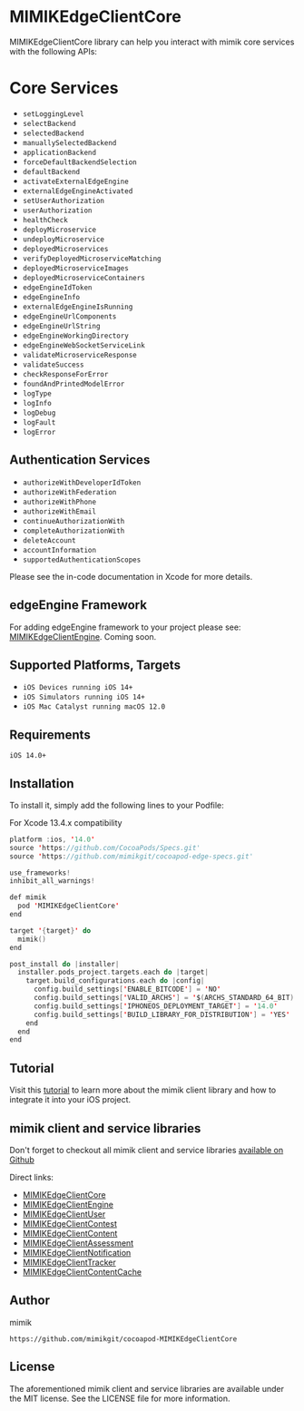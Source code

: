 # MIMIKEdgeClientCore

 MIMIKEdgeClientCore library can help you interact with mimik core services with the following APIs:
 
 # Core Services

 * `setLoggingLevel`
 * `selectBackend`
 * `selectedBackend`
 * `manuallySelectedBackend`
 * `applicationBackend`
 * `forceDefaultBackendSelection`
 * `defaultBackend`
 * `activateExternalEdgeEngine`
 * `externalEdgeEngineActivated`
 * `setUserAuthorization`
 * `userAuthorization`
 * `healthCheck`
 * `deployMicroservice`
 * `undeployMicroservice`
 * `deployedMicroservices`
 * `verifyDeployedMicroserviceMatching`
 * `deployedMicroserviceImages`
 * `deployedMicroserviceContainers`
 * `edgeEngineIdToken`
 * `edgeEngineInfo`
 * `externalEdgeEngineIsRunning`
 * `edgeEngineUrlComponents`
 * `edgeEngineUrlString`
 * `edgeEngineWorkingDirectory`
 * `edgeEngineWebSocketServiceLink`
 * `validateMicroserviceResponse`
 * `validateSuccess`
 * `checkResponseForError`
 * `foundAndPrintedModelError`
 * `logType`
 * `logInfo`
 * `logDebug`
 * `logFault`
 * `logError`

 ## Authentication Services
 
 * `authorizeWithDeveloperIdToken`
 * `authorizeWithFederation`
 * `authorizeWithPhone`
 * `authorizeWithEmail`
 * `continueAuthorizationWith`
 * `completeAuthorizationWith`
 * `deleteAccount`
 * `accountInformation`
 * `supportedAuthenticationScopes`

 Please see the in-code documentation in Xcode for more details.

## edgeEngine Framework 
 
For adding edgeEngine framework to your project please see: [MIMIKEdgeClientEngine](https://github.com/mimikgit/cocoapod-MIMIKEdgeClientEngine). Coming soon.

## Supported Platforms, Targets
* `iOS Devices running iOS 14+`
* `iOS Simulators running iOS 14+`
* `iOS Mac Catalyst running macOS 12.0`

## Requirements
```
iOS 14.0+
```

## Installation

To install it, simply add the following lines to your Podfile:

For Xcode 13.4.x compatibility

```swift
platform :ios, '14.0'
source 'https://github.com/CocoaPods/Specs.git'
source 'https://github.com/mimikgit/cocoapod-edge-specs.git'

use_frameworks!
inhibit_all_warnings!

def mimik
  pod 'MIMIKEdgeClientCore'
end

target '{target}' do
  mimik()
end

post_install do |installer|
  installer.pods_project.targets.each do |target|
    target.build_configurations.each do |config|
      config.build_settings['ENABLE_BITCODE'] = 'NO'
      config.build_settings['VALID_ARCHS'] = '$(ARCHS_STANDARD_64_BIT)'
      config.build_settings['IPHONEOS_DEPLOYMENT_TARGET'] = '14.0'
      config.build_settings['BUILD_LIBRARY_FOR_DISTRIBUTION'] = 'YES'
    end
  end
end
```


## Tutorial

Visit this [tutorial](https://devdocs.mimik.com/tutorials/03-index) to learn more about the mimik client library and how to integrate it into your iOS project.

## mimik client and service libraries

Don't forget to checkout all mimik client and service libraries [available on Github](https://github.com/search?q=cocoapod-MIMIKEdgeClient)

Direct links:
 
 * [MIMIKEdgeClientCore](https://github.com/mimikgit/cocoapod-MIMIKEdgeClientCore)
 * [MIMIKEdgeClientEngine](https://github.com/mimikgit/cocoapod-MIMIKEdgeClientEngine)
 * [MIMIKEdgeClientUser](https://github.com/mimikgit/cocoapod-MIMIKEdgeClientUser)
 * [MIMIKEdgeClientContest](https://github.com/mimikgit/cocoapod-MIMIKEdgeClientContest)
 * [MIMIKEdgeClientContent](https://github.com/mimikgit/cocoapod-MIMIKEdgeClientContent)
 * [MIMIKEdgeClientAssessment](https://github.com/mimikgit/cocoapod-MIMIKEdgeClientAssessment)
 * [MIMIKEdgeClientNotification](https://github.com/mimikgit/cocoapod-MIMIKEdgeClientNotification)
 * [MIMIKEdgeClientTracker](https://github.com/mimikgit/cocoapod-MIMIKEdgeClientTracker)
 * [MIMIKEdgeClientContentCache](https://github.com/mimikgit/cocoapod-MIMIKEdgeClientContentCache)

## Author

mimik

```
https://github.com/mimikgit/cocoapod-MIMIKEdgeClientCore
```

## License

The aforementioned mimik client and service libraries are available under the MIT license. See the LICENSE file for more information.
